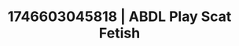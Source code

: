 ---
categories:
- Sensual cosplay
- Artistic control
- AI-generated
- Vintage boudoir
- Pierced & proud
- ASMR
- Caressing curves
- Cosplay
image: /assets/images/1746603045818.jpg
layout: post
seo:
  description: Featured content with artistic Scat Fetish, ABDL Play. HD images available.
  keywords: Scat Fetish, ABDL Play
  og_image: /assets/images/1746603045818.jpg
  schema_type: VisualArtwork
tags:
- ABDL Play
- '#1746603045818'
- Scat Fetish
title: 1746603045818 | ABDL Play Scat Fetish
---